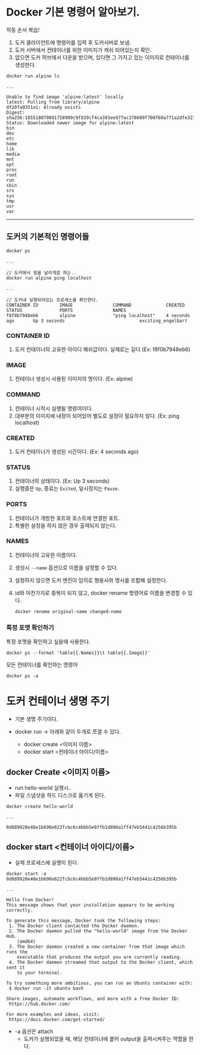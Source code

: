 # Docker 기본 명령어 알아보기.

작동 순서 복습!

1. 도커 클라이언트에 명령어를 입력 후 도커서버로 보냄.
2. 도커 서버에서 컨테이너를 위한 이미지가 캐쉬 되어있는지 확인.
3. 없으면 도커 허브에서 다운을 받으며, 있다면 그 가지고 있는 이미지로 컨테이너를 생성한다.

```docker
docker run alpine ls

...

Unable to find image 'alpine:latest' locally
latest: Pulling from library/alpine
df20fa9351a1: Already exists
Digest: sha256:185518070891758909c9f839cf4ca393ee977ac378609f700f60a771a2dfe321
Status: Downloaded newer image for alpine:latest
bin
dev
etc
home
lib
media
mnt
opt
proc
root
run
sbin
srv
sys
tmp
usr
var
```

---

## 도커의 기본적인 명령어들

```docker
docker ps

...

// 도커에서 핑을 날리게끔 하는..
docker run alpine ping localhost

...

// 도커내 실행되어있는 프로세스를 확인한다.
CONTAINER ID        IMAGE               COMMAND             CREATED             STATUS              PORTS               NAMES
f8f0b7948eb6        alpine              "ping localhost"    4 seconds ago       Up 3 seconds                            exciting_engelbart

```

### CONTAINER ID

1. 도커 컨테이너의 고유한 아이디 해쉬값이다. 실제로는 길다 (Ex: f8f0b7948eb6)

### IMAGE

1. 컨테이너 생성시 사용된 이미지의 명이다. (Ex: alpine)

### COMMAND

1. 컨테이너 시작시 실행될 명령어이다.
2. 대부분의 이미지에 내장이 되어있어 별도로 설정이 필요하지 않다. (Ex: ping localhost)

### CREATED

1. 도커 컨테이너가 생성된 시간이다. (Ex: 4 seconds ago)

### STATUS

1. 컨테이너의 상태이다. (Ex: Up 3 seconds)
2. 실행중은  `Up`, 종료는 `Exited`, 일시정지는 `Pause`.

### PORTS

1. 컨테이너가 개방한 포트와 호스트에 연결한 포트.
2. 특별한 설정을 하지 않은 경우 출력되지 않는다.

### NAMES

1. 컨테이너의 고유한 이름이다.
2. 생성시 `--name` 옵션으로 이름을 설정할 수 있다.
3. 설정하지 않으면 도커 엔진이 임의로 형용사와 명사를 조합해 설정한다. 
4. id와 마찬가지로 중복이 되지 않고, docker rename 명령어로 이름을 변경할 수 있다.

    `docker rename original-name changed-name`

### 특정 포맷 확인하기

특정 포맷을 확인하고 싶을때 사용한다.

`docker ps --format 'table{{.Names}}\t table{{.Image}}'`

모든 컨테이너를 확인하는 명령어

`docker ps -a`

# 도커 컨테이너 생명 주기

- 기본 생명 주기이다.

- docker run → 아래와 같이 두개로 쪼갤 수 있다.
    - docker create <이미지 이름>
    - docker start <컨테이너 아이디/이름>

## docker Create <이미지 이름>

- run hello-world 실행시..
- 파일 스냅샷을 하드 디스크로 옮기게 된다.

```docker
docker create hello-world

...

0d889928e48e1b690e822fcbc6c4bbb5e8ffb1d890a1ff47eb5441c4256b395b
```

## docker start <컨테이너 아이디/이름>

- 실제 프로세스에 실행이 된다.

```docker
docker start -a 0d889928e48e1b690e822fcbc6c4bbb5e8ffb1d890a1ff47eb5441c4256b395b

...

Hello from Docker!
This message shows that your installation appears to be working correctly.

To generate this message, Docker took the following steps:
 1. The Docker client contacted the Docker daemon.
 2. The Docker daemon pulled the "hello-world" image from the Docker Hub.
    (amd64)
 3. The Docker daemon created a new container from that image which runs the
    executable that produces the output you are currently reading.
 4. The Docker daemon streamed that output to the Docker client, which sent it
    to your terminal.

To try something more ambitious, you can run an Ubuntu container with:
 $ docker run -it ubuntu bash

Share images, automate workflows, and more with a free Docker ID:
 https://hub.docker.com/

For more examples and ideas, visit:
 https://docs.docker.com/get-started/
```

- -a 옵션은 attach
    - 도커가 실행되었을 때, 해당 컨테이너에 붙어 output을 출력시켜주는 역할을 한다.
